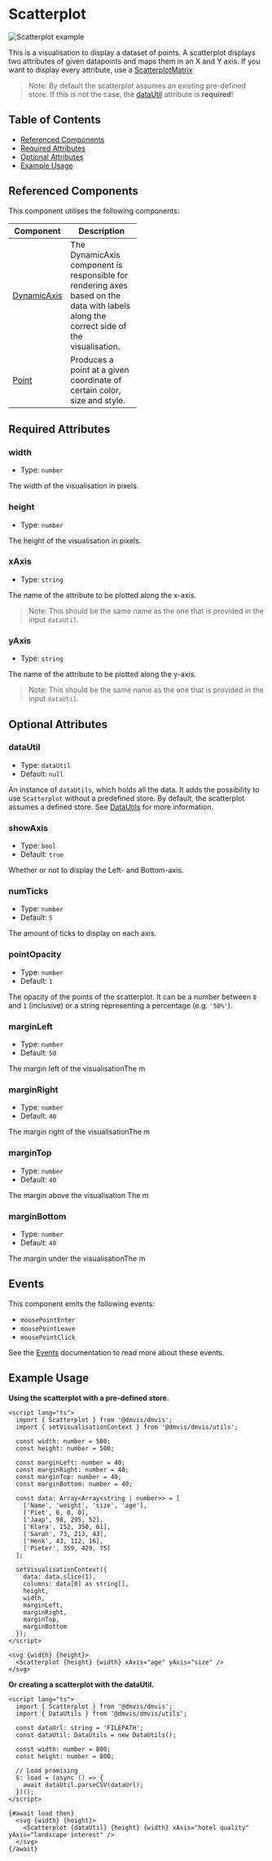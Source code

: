 # Scatterplot

![Scatterplot example](../media/scatterplot-example.png ':size=600')

This is a visualisation to display a dataset of points.
A scatterplot displays two attributes of given datapoints and maps them in an X and Y axis. If you want to display every attribute, use a [ScatterplotMatrix](visualisations/ScatterplotMatrix.md)

> Note: By default the scatterplot assumes an existing pre-defined store. If this is not the case, the [dataUtil](#datautil) attribute is **required**!

## Table of Contents

- [Referenced Components](#referenced-components)
- [Required Attributes](#required-attributes)
- [Optional Attributes](#optional-attributes)
- [Example Usage](#example-usage)

## Referenced Components

This component utilises the following components:

<table style="width: 50%">
  <thead>
    <tr>
      <th style="width: 20%;">Component</th>
      <th style="width: 80%;">Description</th>
    </tr>
  </thead>
  <tbody>
    <tr>
      <td><a href="#/components/DynamicAxis.md">DynamicAxis</a></td>
      <td>The DynamicAxis component is responsible for rendering axes
based on the data with labels along the correct side of the visualisation.</td>
    </tr>
    <tr>
      <td><a href="#/components/Point.md">Point</a></td>
      <td>Produces a point at a given coordinate of certain color, size and style.</td>
    </tr>
  </tbody>
</table>

## Required Attributes

### width

- Type: `number`

The width of the visualisation in pixels.

### height

- Type: `number`

The height of the visualisation in pixels.

### xAxis

- Type: `string`

The name of the attribute to be plotted along the x-axis.

> Note: This should be the same name as the one that is provided in the input `dataUtil`.

### yAxis

- Type: `string`

The name of the attribute to be plotted along the y-axis.

> Note: This should be the same name as the one that is provided in the input `dataUtil`.

## Optional Attributes

### dataUtil

- Type: `dataUtil`
- Default: `null`

An instance of `dataUtils`, which holds all the data.
It adds the possibility to use `Scatterplot` without a predefined store.
By default, the scatterplot assumes a defined store.
See [DataUtils](utils/DataUtils.md) for more information.

### showAxis

- Type: `bool`
- Default: `true`

Whether or not to display the Left- and Bottom-axis.

### numTicks

- Type: `number`
- Default: `5`

The amount of ticks to display on each axis.

### pointOpacity

- Type: `number`
- Default: `1`

The opacity of the points of the scatterplot.
It can be a number between `0` and `1` (inclusive) or a string representing a percentage (e.g. `'50%'`).

### marginLeft

- Type: `number`
- Default: `50`

The margin left of the visualisationThe m

### marginRight

- Type: `number`
- Default: `40`

The margin right of the visualisationThe m

### marginTop

- Type: `number`
- Default: `40`

The margin above the visualisation The m

### marginBottom

- Type: `number`
- Default: `40`

The margin under the visualisationThe m

## Events

This component emits the following events:

- `mousePointEnter`
- `mousePointLeave`
- `mousePointClick`

See the [Events](../utils/Events.md) documentation to read more about these events.

## Example Usage

<b>Using the scatterplot with a pre-defined store.</b>

```svelte
<script lang="ts">
  import { Scatterplot } from '@dmvis/dmvis';
  import { setVisualisationContext } from '@dmvis/dmvis/utils';

  const width: number = 500;
  const height: number = 500;

  const marginLeft: number = 40;
  const marginRight: number = 40;
  const marginTop: number = 40;
  const marginBottom: number = 40;

  const data: Array<Array<string | number>> = [
    ['Name', 'weight', 'size', 'age'],
    ['Piet', 0, 0, 0],
    ['Jaap', 98, 295, 52],
    ['Klara', 152, 350, 61],
    ['Sarah', 73, 213, 43],
    ['Henk', 43, 112, 16],
    ['Pieter', 359, 429, 75]
  ];

  setVisualisationContext({
    data: data.slice(1),
    columns: data[0] as string[],
    height,
    width,
    marginLeft,
    marginRight,
    marginTop,
    marginBottom
  });
</script>

<svg {width} {height}>
  <Scatterplot {height} {width} xAxis="age" yAxis="size" />
</svg>
```

<b>Or creating a scatterplot with the dataUtil.</b>

```svelte
<script lang="ts">
  import { Scatterplot } from '@dmvis/dmvis';
  import { DataUtils } from '@dmvis/dmvis/utils';

  const dataUrl: string = 'FILEPATH';
  const dataUtil: DataUtils = new DataUtils();

  const width: number = 800;
  const height: number = 800;

  // Load promising
  $: load = (async () => {
    await dataUtil.parseCSV(dataUrl);
  })();
</script>

{#await load then}
  <svg {width} {height}>
    <Scatterplot {dataUtil} {height} {width} xAxis="hotel quality" yAxis="landscape interest" />
  </svg>
{/await}
```
